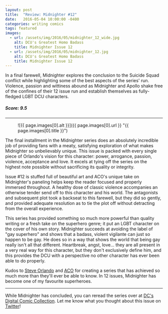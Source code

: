 ```yaml
---
layout: post
title:  "Review: Midnighter #12"
date:   2016-05-04 10:00:00 -0400
categories: writing comics
tags: featured
images:
  - url: /assets/img/2016/05/midnighter_12_wide.jpg
    alt: DCU's Greatest Homo Badass
    title: Midnighter Issue 12
  - url: /assets/img/2016/05/midnighter_12.jpg
    alt: DCU's Greatest Homo Badass
    title: Midnighter Issue 12
---
```

In a final farewell, Midnighter explores the conclusion to the Suicide Squad conflict while highlighting some of the best aspects of the series' run. Violence, passion and wittiness abound as Midnighter and Apollo shake free of the confines of their 12 issue run and establish themselves as fully-fledged LGBT DCU characters.

<h5 class="ta-center">Score: 9.5</h5>

<hr>

<figure markdown="1">
![{{ page.images[0].alt }}]({{ page.images[0].url }} "{{ page.images[0].title }}")
</figure>

The final installment in the Midnighter series does an absolutely incredible job of providing fans with a meaty, satisfying exploration of what makes Midnighter so unbelievably unique. This issue is packed with every single piece of Orlando's vision for this character: power, arrogance, passion, violence, acceptance and love. It excels at tying off the series on the highest note possible without sacrificing its quality or integrity.

Issue #12 is stuffed full of beautiful art and ACO's unique take on Midnighter's paneling helps keep the reader focused and properly immersed throughout. A healthy dose of classic violence accompanies an otherwise tender send off to this character and his world. The antagonists and subsequent plot took a backseat to this farewell, but they did so gently, and provided adequate resolution as to tie the plot off without detracting from the overall experience.

This series has provided something so much more powerful than quality writing or a fresh take on the superhero genre; it put an LGBT character on the cover of his own story. Midnighter succeeds at avoiding the label of "gay superhero" and shows that a badass, violent vigilante can just so happen to be gay. He does so in a way that shows the world that being gay really isn't all that different. Heartbreak, angst, love... they are all present in a very real way for this character, but they don't exclusively define him, and this provides the DCU with a perspective no other character has ever been able to do properly.

Kudos to [Steve Orlando](//twitter.com/thesteveorlando) and [ACO](//www.facebook.com/aco.aco.188) for creating a series that has achieved so much more than they'll ever be able to know. In 12 issues, Midnighter has become one of my favourite superheroes.

<hr>

While Midnighter has concluded, you can reread the series over at [DC's Digital Comic Collection](//www.readdcentertainment.com/Midnighter-2015-12/digital-comic/T1421800125001). Let me know what you thought about this issue on [Twitter](//twitter.com/joshdrink)!
